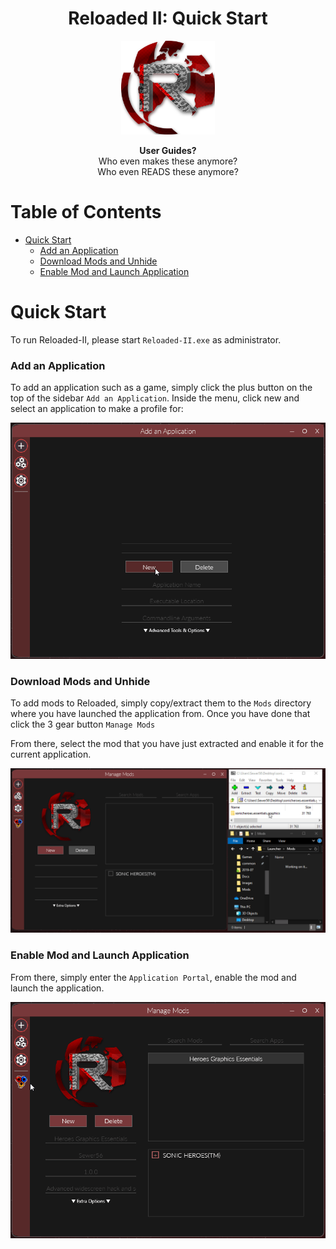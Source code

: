 <div align="center">
	<h1>Reloaded II: Quick Start</h1>
	<img src="./Images/Reloaded/Reloaded Logo.png" width="150" align="center" />
	<br/> <br/>
	<strong>User Guides?</strong>
	<br/>
    Who even makes these anymore?
    <br/>
    Who even READS these anymore?
</div>

# Table of Contents
- [Quick Start](#quick-start)
    - [Add an Application](#add-an-application)
    - [Download Mods and Unhide](#download-mods-and-unhide)
    - [Enable Mod and Launch Application](#enable-mod-and-launch-application)

# Quick Start
To run Reloaded-II, please start `Reloaded-II.exe` as administrator.

### Add an Application
To add an application such as a game, simply click the plus button on the top of the sidebar `Add an Application`. Inside the menu, click new and select an application to make a profile for:

![Add An Application](./Images/AddAnApplication.gif)

### Download Mods and Unhide
To add mods to Reloaded, simply copy/extract them to the `Mods` directory where you have launched the application from. Once you have done that click the 3 gear button `Manage Mods` 

From there, select the mod that you have just extracted and enable it for the current application.

![Download Mod and Unhide](./Images/DownloadModAndUnhide.gif)

### Enable Mod and Launch Application
From there, simply enter the `Application Portal`, enable the mod and launch the application. 

![Enable Mod And Launch game](./Images/EnableModAndLaunchGame.gif)